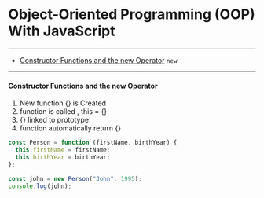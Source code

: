 # Object-Oriented Programming (OOP) With JavaScript

---

- [Constructor Functions and the new Operator](#) `new`

---

#### Constructor Functions and the new Operator

1.  New function {} is Created
2.  function is called , this = {}
3.  {} linked to prototype
4.  function automatically return {}

```js
const Person = function (firstName, birthYear) {
  this.firstName = firstName;
  this.birthYear = birthYear;
};

const john = new Person("John", 1995);
console.log(john);
```
